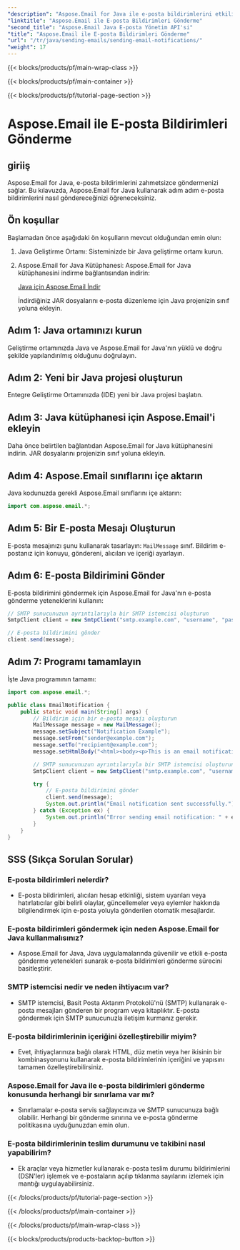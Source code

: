 ```yaml
---
"description": "Aspose.Email for Java ile e-posta bildirimlerini etkili bir şekilde göndermeyi öğrenin. Sorunsuz iletişim için kod örnekleri ve SSS içeren kapsamlı bir kılavuz."
"linktitle": "Aspose.Email ile E-posta Bildirimleri Gönderme"
"second_title": "Aspose.Email Java E-posta Yönetim API'si"
"title": "Aspose.Email ile E-posta Bildirimleri Gönderme"
"url": "/tr/java/sending-emails/sending-email-notifications/"
"weight": 17
---
```


{{< blocks/products/pf/main-wrap-class >}}

{{< blocks/products/pf/main-container >}}

{{< blocks/products/pf/tutorial-page-section >}}

# Aspose.Email ile E-posta Bildirimleri Gönderme


## giriiş

Aspose.Email for Java, e-posta bildirimlerini zahmetsizce göndermenizi sağlar. Bu kılavuzda, Aspose.Email for Java kullanarak adım adım e-posta bildirimlerini nasıl göndereceğinizi öğreneceksiniz.

## Ön koşullar

Başlamadan önce aşağıdaki ön koşulların mevcut olduğundan emin olun:

1. Java Geliştirme Ortamı: Sisteminizde bir Java geliştirme ortamı kurun.

2. Aspose.Email for Java Kütüphanesi: Aspose.Email for Java kütüphanesini indirme bağlantısından indirin:

   [Java için Aspose.Email İndir](https://releases.aspose.com/email/java/)

   İndirdiğiniz JAR dosyalarını e-posta düzenleme için Java projenizin sınıf yoluna ekleyin.

## Adım 1: Java ortamınızı kurun

Geliştirme ortamınızda Java ve Aspose.Email for Java'nın yüklü ve doğru şekilde yapılandırılmış olduğunu doğrulayın.

## Adım 2: Yeni bir Java projesi oluşturun

Entegre Geliştirme Ortamınızda (IDE) yeni bir Java projesi başlatın.

## Adım 3: Java kütüphanesi için Aspose.Email'i ekleyin

Daha önce belirtilen bağlantıdan Aspose.Email for Java kütüphanesini indirin. JAR dosyalarını projenizin sınıf yoluna ekleyin.

## Adım 4: Aspose.Email sınıflarını içe aktarın

Java kodunuzda gerekli Aspose.Email sınıflarını içe aktarın:

```java
import com.aspose.email.*;
```

## Adım 5: Bir E-posta Mesajı Oluşturun

E-posta mesajınızı şunu kullanarak tasarlayın: `MailMessage` sınıf. Bildirim e-postanız için konuyu, göndereni, alıcıları ve içeriği ayarlayın.

## Adım 6: E-posta Bildirimini Gönder

E-posta bildirimini göndermek için Aspose.Email for Java'nın e-posta gönderme yeteneklerini kullanın:

```java
// SMTP sunucunuzun ayrıntılarıyla bir SMTP istemcisi oluşturun
SmtpClient client = new SmtpClient("smtp.example.com", "username", "password");

// E-posta bildirimini gönder
client.send(message);
```

## Adım 7: Programı tamamlayın

İşte Java programının tamamı:

```java
import com.aspose.email.*;

public class EmailNotification {
    public static void main(String[] args) {
        // Bildirim için bir e-posta mesajı oluşturun
        MailMessage message = new MailMessage();
        message.setSubject("Notification Example");
        message.setFrom("sender@example.com");
        message.setTo("recipient@example.com");
        message.setHtmlBody("<html><body><p>This is an email notification.</p></body></html>");

        // SMTP sunucunuzun ayrıntılarıyla bir SMTP istemcisi oluşturun
        SmtpClient client = new SmtpClient("smtp.example.com", "username", "password");

        try {
            // E-posta bildirimini gönder
            client.send(message);
            System.out.println("Email notification sent successfully.");
        } catch (Exception ex) {
            System.out.println("Error sending email notification: " + ex.getMessage());
        }
    }
}
```

## SSS (Sıkça Sorulan Sorular)

### E-posta bildirimleri nelerdir?
   - E-posta bildirimleri, alıcıları hesap etkinliği, sistem uyarıları veya hatırlatıcılar gibi belirli olaylar, güncellemeler veya eylemler hakkında bilgilendirmek için e-posta yoluyla gönderilen otomatik mesajlardır.

### E-posta bildirimleri göndermek için neden Aspose.Email for Java kullanmalısınız?
   - Aspose.Email for Java, Java uygulamalarında güvenilir ve etkili e-posta gönderme yetenekleri sunarak e-posta bildirimleri gönderme sürecini basitleştirir.

### SMTP istemcisi nedir ve neden ihtiyacım var?
   - SMTP istemcisi, Basit Posta Aktarım Protokolü'nü (SMTP) kullanarak e-posta mesajları gönderen bir program veya kitaplıktır. E-posta göndermek için SMTP sunucunuzla iletişim kurmanız gerekir.

### E-posta bildirimlerinin içeriğini özelleştirebilir miyim?
   - Evet, ihtiyaçlarınıza bağlı olarak HTML, düz metin veya her ikisinin bir kombinasyonunu kullanarak e-posta bildirimlerinin içeriğini ve yapısını tamamen özelleştirebilirsiniz.

### Aspose.Email for Java ile e-posta bildirimleri gönderme konusunda herhangi bir sınırlama var mı?
   - Sınırlamalar e-posta servis sağlayıcınıza ve SMTP sunucunuza bağlı olabilir. Herhangi bir gönderme sınırına ve e-posta gönderme politikasına uyduğunuzdan emin olun.

### E-posta bildirimlerinin teslim durumunu ve takibini nasıl yapabilirim?
   - Ek araçlar veya hizmetler kullanarak e-posta teslim durumu bildirimlerini (DSN'ler) işlemek ve e-postaların açılıp tıklanma sayılarını izlemek için mantığı uygulayabilirsiniz.

{{< /blocks/products/pf/tutorial-page-section >}}

{{< /blocks/products/pf/main-container >}}

{{< /blocks/products/pf/main-wrap-class >}}

{{< blocks/products/products-backtop-button >}}